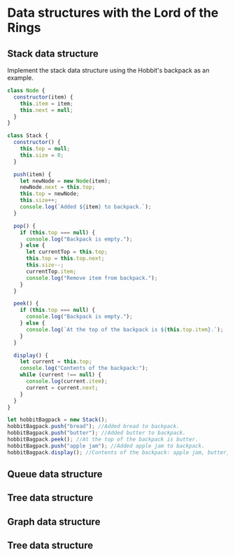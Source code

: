 # Data structures with the Lord of the Rings
## Stack data structure

Implement the stack data structure using the Hobbit's backpack as an example.

```js
class Node {
  constructor(item) {
    this.item = item;
    this.next = null;
  }
}

class Stack {
  constructor() {
    this.top = null;
    this.size = 0;
  }

  push(item) {
    let newNode = new Node(item);
    newNode.next = this.top;
    this.top = newNode;
    this.size++;
    console.log(`Added ${item} to backpack.`);
  }

  pop() {
    if (this.top === null) {
      console.log("Backpack is empty.");
    } else {
      let currentTop = this.top;
      this.top = this.top.next;
      this.size--;
      currentTop.item;
      console.log("Remove item from backpack.");
    }
  }

  peek() {
    if (this.top === null) {
      console.log("Backpack is empty.");
    } else {
      console.log(`At the top of the backpack is ${this.top.item}.`);
    }
  }

  display() {
    let current = this.top;
    console.log("Contents of the backpack:");
    while (current !== null) {
      console.log(current.item);
      current = current.next;
    }
  }
}

let hobbitBagpack = new Stack();
hobbitBagpack.push("bread"); //Added bread to backpack.
hobbitBagpack.push("butter"); //Added butter to backpack.
hobbitBagpack.peek(); //At the top of the backpack is butter.
hobbitBagpack.push("apple jam"); //Added apple jam to backpack.
hobbitBagpack.display(); //Contents of the backpack: apple jam, butter, bread
```
## Queue data structure
## Tree data structure
## Graph data structure
## Tree data structure
